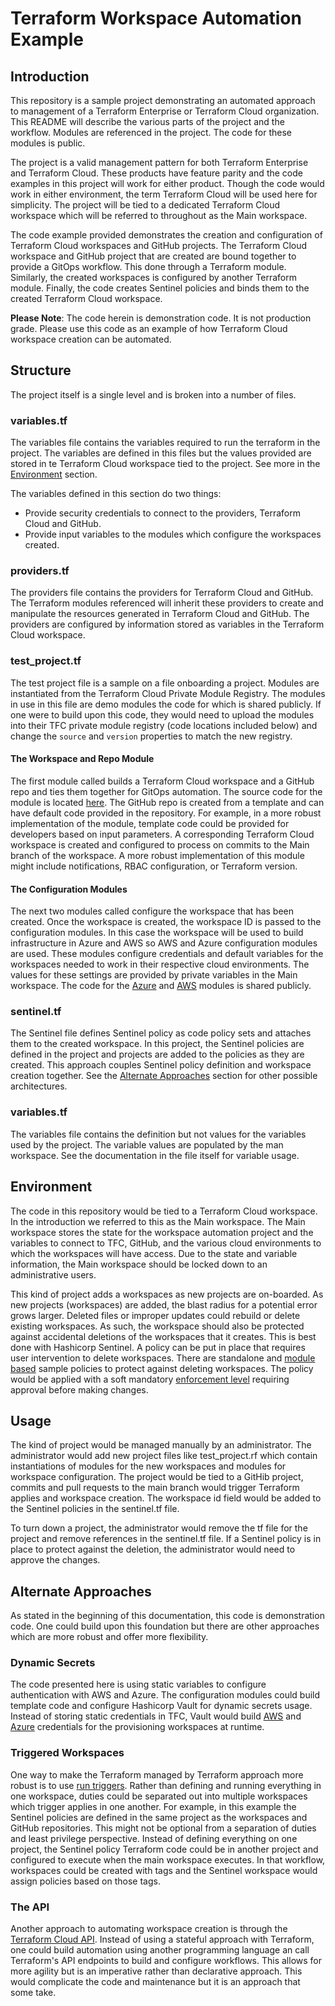# Terraform Workspace Automation Example

## Introduction  

This repository is a sample project demonstrating an automated approach to management of a Terraform Enterprise or Terraform Cloud organization.  This README will describe the various parts of the project and the workflow.  Modules are referenced in the project.  The code for these modules is public.  

The project is a valid management pattern for both Terraform Enterprise and Terraform Cloud.  These products have feature parity and the code examples in this project will work for either product.  Though the code would work in either environment, the term Terraform Cloud will be used here for simplicity.  The project will be tied to a dedicated Terraform Cloud workspace which will be referred to throughout as the Main workspace.

The code example provided demonstrates the creation and configuration of Terraform Cloud workspaces and GitHub projects.  The Terraform Cloud workspace and GitHub project that are created are bound together to provide a GitOps workflow.  This done through a Terraform module.  Similarly,  the created workspaces is configured by another Terraform module.  Finally, the code creates Sentinel policies and binds them to the created Terraform Cloud workspace.

**Please Note**: The code herein is demonstration code.  It is not production grade.  Please use this code as an example of how Terraform Cloud workspace creation can be automated.

## Structure

The project itself is a single level and is broken into a number of files.

### <span>variables.tf</span>

The variables file contains the variables required to run the terraform in the project.  The variables are defined in this files but the values provided are stored in te Terraform Cloud workspace tied to the project.  See more in the [Environment](#Environment) section.

The variables defined in this section do two things:

* Provide security credentials to connect to the providers, Terraform Cloud and GitHub.
* Provide input variables to the modules which configure the workspaces created.  

### <span>providers.tf</span>

The providers file contains the providers for Terraform Cloud and GitHub.  The Terraform modules referenced will inherit these providers to create and manipulate the resources generated in Terraform Cloud and GitHub.  The providers are configured by information stored as variables in the Terraform Cloud workspace.

### <span>test_project.tf</span>

The test project file is a sample on a file onboarding a project.  Modules are instantiated from the Terraform Cloud Private Module Registry.  The modules in use in this file are demo modules the code for which is shared publicly.  If one were to build upon this code, they would need to upload the modules into their TFC private module registry (code locations included below) and change the `source` and `version` properties to match the new registry.

#### The Workspace and Repo Module

The first module called builds a Terraform Cloud workspace and a GitHub repo and ties them together for GitOps automation.  The source code for the module is located [here](https://github.com/malekai101/terraform-github-developer-repo).  The GitHub repo is created from a template and can have default code provided in the repository.  For example, in a more robust implementation of the module, template code could be provided for developers based on input parameters.  A corresponding Terraform Cloud workspace is created and configured to process on commits to the Main branch of the workspace.  A more robust implementation of this module might include notifications, RBAC configuration, or Terraform version.

#### The Configuration Modules

The next two modules called configure the workspace that has been created.  Once the workspace is created, the workspace ID is passed to the configuration modules.  In this case the workspace will be used to build infrastructure in Azure and AWS so AWS and Azure configuration modules are used.  These modules configure credentials and default variables for the workspaces needed to work in their respective cloud environments.  The values for these settings are provided by private variables in the Main workspace.  The code for the [Azure](https://github.com/malekai101/terraform-tfe-workspace-config-aws) and [AWS](https://github.com/malekai101/terraform-tfe-workspace-config-azure) modules is shared publicly.

### <span>sentinel.tf</span>

The Sentinel file defines Sentinel policy as code policy sets and attaches them to the created workspace.  In this project, the Sentinel policies are defined in the project and projects are added to the policies as they are created.  This approach couples Sentinel policy definition and workspace creation together.  See the [Alternate Approaches](#Alternate-Approaches) section for other possible architectures.

### <span>variables.tf</span>

The variables file contains the definition but not values for the variables used by the project.  The variable values are populated by the man workspace.  See the documentation in the file itself for variable usage.

## Environment

The code in this repository would be tied to a Terraform Cloud workspace.  In the introduction we referred to this as the Main workspace.  The Main workspace stores the state for the workspace automation project and the variables to connect to TFC, GitHub, and the various cloud environments to which the workspaces will have access.  Due to the state and variable information, the Main workspace should be locked down to an administrative users.  

This kind of project adds a workspaces as new projects are on-boarded.  As new projects (workspaces) are added, the blast radius for a potential error grows larger.  Deleted files or improper updates could rebuild or delete existing workspaces.  As such, the workspace should also be protected against accidental deletions of the workspaces that it creates.  This is best done with Hashicorp Sentinel.  A policy can be put in place that requires user intervention to delete workspaces.  There are standalone and [module based](https://github.com/hashicorp/terraform-guides/blob/master/governance/third-generation/cloud-agnostic/prevent-destruction-of-prohibited-resources.sentinel) sample policies to protect against deleting workspaces.  The policy would be applied with a soft mandatory [enforcement level](https://docs.hashicorp.com/sentinel/concepts/enforcement-levels) requiring approval before making changes.

## Usage

The kind of project would be managed manually by an administrator.  The administrator would add new project files like <span>test_project.rf</span> which contain instantiations of modules for the new workspaces and modules for workspace configuration.  The project would be tied to a GitHib project, commits and pull requests to the main branch would trigger Terraform applies and workspace creation.  The workspace id field would be added to the Sentinel policies in the <span>sentinel.tf</span> file.

To turn down a project, the administrator would remove the tf file for the project and remove references in the <span>sentinel.tf</span> file.  If a Sentinel policy is in place to protect against the deletion, the administrator would need to approve the changes.

## Alternate Approaches

As stated in the beginning of this documentation, this code is demonstration code.  One could build upon this foundation but there are other approaches which are more robust and offer more flexibility.

### Dynamic Secrets

The code presented here is using static variables to configure authentication with AWS and Azure.  The configuration modules could build template code and configure Hashicorp Vault for dynamic secrets usage.  Instead of storing static credentials in TFC, Vault would build [AWS](https://www.vaultproject.io/docs/secrets/aws) and [Azure](https://www.vaultproject.io/docs/secrets/azure) credentials for the provisioning workspaces at runtime.

### Triggered Workspaces

One way to make the Terraform managed by Terraform approach more robust is to use [run triggers](https://www.terraform.io/docs/cloud/workspaces/run-triggers.html).  Rather than defining and running everything in one workspace, duties could be separated out into multiple workspaces which trigger applies in one another.  For example, in this example the Sentinel policies are defined in the same project as the workspaces and GitHub repositories.  This might not be optional from a separation of duties and least privilege perspective.  Instead of defining everything on one project, the Sentinel policy Terraform code could be in another project and configured to execute when the main workspace executes.  In that workflow, workspaces could be created with tags and the Sentinel workspace would assign policies based on those tags.

### The API

Another approach to automating workspace creation is through the [Terraform Cloud API](https://www.terraform.io/docs/cloud/api/index.html).  Instead of using a stateful approach with Terraform, one could build automation using another programming language an call Terraform's API endpoints to build and configure workflows.  This allows for more agility but is an imperative rather than declarative approach.  This would complicate the code and maintenance but it is an approach that some take.